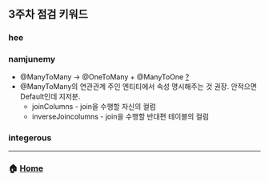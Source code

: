 ## 3주차 점검 키워드 

### hee


### namjunemy

- @ManyToMany -> @OneToMany + @ManyToOne [?](https://github.com/namjunemy/TIL/blob/master/Jpa/inflearn/07_various_relational_mapping.md#%EB%8B%A4%EB%8C%80%EB%8B%A4nm)
- @ManyToMany의 연관관계 주인 엔티티에서 속성 명시해주는 것 권장. 안적으면 Default인데 지저분.
  - joinColumns - join을 수행할 자신의 컬럼
  - inverseJoincolumns - join을 수행할 반대편 테이블의 컬럼


### integerous


---
### :house: [Home](https://github.com/team-zunior/orm-jpa-basic)

